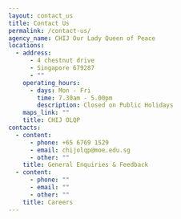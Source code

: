 ```yaml
---
layout: contact_us
title: Contact Us
permalink: /contact-us/
agency_name: CHIJ Our Lady Queen of Peace
locations:
  - address:
      - 4 chestnut drive
      - Singapore 679287
      - ""
    operating_hours:
      - days: Mon - Fri
        time: 7.30am - 5.00pm
        description: Closed on Public Holidays
    maps_link: ""
    title: CHIJ OLQP
contacts:
  - content:
      - phone: +65 6769 1529
      - email: chijolqp@moe.edu.sg
      - other: ""
    title: General Enquiries & Feedback
  - content:
      - phone: ""
      - email: ""
      - other: ""
    title: Careers
---
```

